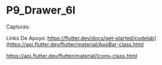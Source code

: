 # P9_Drawer_6I

Capturas:

Links De Apoyo:
https://flutter.dev/docs/get-started/codelab](https://api.flutter.dev/flutter/material/AppBar-class.html

https://api.flutter.dev/flutter/material/Icons-class.html




